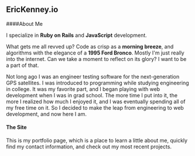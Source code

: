 ## EricKenney.io

####About Me

I specialize in **Ruby on Rails** and **JavaScript** development.

What gets me all revved up? Code as crisp as a **morning breeze**, and algorithms with the elegance of a **1995 Ford Bronco**. Mostly I'm just really into the internet. Can we take a moment to reflect on its glory? I want to be a part of that.

Not long ago I was an engineer testing software for the next-generation GPS satellites. I was introduced to programming while studying engineering in college. It was my favorite part, and I began playing with web development when I was in grad school. The more time I put into it, the more I realized how much I enjoyed it, and I was eventually spending all of my free time on it. So I decided to make the leap from engineering to web development, and now here I am.

#### The Site
This is my portfolio page, which is a place to learn a little about me, quickly find my contact information, and check out my most recent projects.